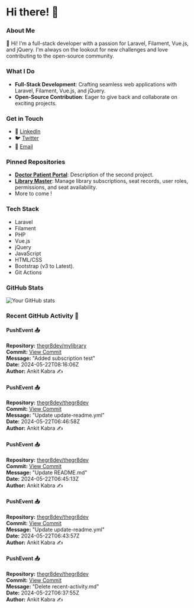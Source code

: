 # Hi there! 👋

### About Me
👋 Hi! I'm a full-stack developer with a passion for Laravel, Filament, Vue.js, and jQuery. I'm always on the lookout for new challenges and love contributing to the open-source community.

### What I Do
- **Full-Stack Development**: Crafting seamless web applications with Laravel, Filament, Vue.js, and jQuery.
- **Open-Source Contribution**: Eager to give back and collaborate on exciting projects.

### Get in Touch
- 💼 [LinkedIn](https://www.linkedin.com/in/ankit-kabra-00737b151)
- 🐦 [Twitter](https://twitter.com/thegr8devX)
- 📧 [Email](mailto:ankitswonders@gmail.com)

### Pinned Repositories
- [**Doctor Patient Portal**](https://github.com/thegr8dev/doctorpatientportal): Description of the second project.
- [**Library Master**](https://github.com/thegr8dev/mylibrary): Manage library subscriptions, seat records, user roles, permissions, and seat availability.
- More to come !

### Tech Stack
- Laravel
- Filament
- PHP
- Vue.js
- jQuery
- JavaScript
- HTML/CSS
- Bootstrap (v3 to Latest).
- Git Actions 

### GitHub Stats
![Your GitHub stats](https://github-readme-stats.vercel.app/api?username=thegr8dev&show_icons=true&theme=radical)

<!--START_SECTION:activity-->
### Recent GitHub Activity 🎉
#### PushEvent 📤
**Repository:** [thegr8dev/mylibrary](https://github.com/thegr8dev/mylibrary)  
**Commit:** [View Commit](https://github.com/thegr8dev/mylibrary/commit/70fad89899997882bd8586d1214016a229276ab7)  
**Message:** "Added subscription test"  
**Date:** 2024-05-22T08:16:06Z  
**Author:** Ankit Kabra ✍️

#### PushEvent 📤
**Repository:** [thegr8dev/thegr8dev](https://github.com/thegr8dev/thegr8dev)  
**Commit:** [View Commit](https://github.com/thegr8dev/thegr8dev/commit/a3bf4706aa933dccada3fec5ed226e5730b8b2d6)  
**Message:** "Update update-readme.yml"  
**Date:** 2024-05-22T06:46:58Z  
**Author:** Ankit Kabra ✍️

#### PushEvent 📤
**Repository:** [thegr8dev/thegr8dev](https://github.com/thegr8dev/thegr8dev)  
**Commit:** [View Commit](https://github.com/thegr8dev/thegr8dev/commit/b947778f1354f7d4de848616a1035a05f1e2f47f)  
**Message:** "Update README.md"  
**Date:** 2024-05-22T06:45:13Z  
**Author:** Ankit Kabra ✍️

#### PushEvent 📤
**Repository:** [thegr8dev/thegr8dev](https://github.com/thegr8dev/thegr8dev)  
**Commit:** [View Commit](https://github.com/thegr8dev/thegr8dev/commit/b9fa93ae904eae69f6d4b4c8f09f59917ed5cac2)  
**Message:** "Update update-readme.yml"  
**Date:** 2024-05-22T06:43:57Z  
**Author:** Ankit Kabra ✍️

#### PushEvent 📤
**Repository:** [thegr8dev/thegr8dev](https://github.com/thegr8dev/thegr8dev)  
**Commit:** [View Commit](https://github.com/thegr8dev/thegr8dev/commit/4ac64f3b0cf9181aa9735689afcfb28938de7eda)  
**Message:** "Delete recent-activity.md"  
**Date:** 2024-05-22T06:37:55Z  
**Author:** Ankit Kabra ✍️

<!--END_SECTION:activity-->
